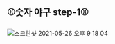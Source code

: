 ## ⚾️숫자 야구 step-1⚾️

![스크린샷 2021-05-26 오후 9 18 04](https://user-images.githubusercontent.com/79059747/119658270-e7839000-be67-11eb-8d9b-b8bb1c6a4d7a.png)


